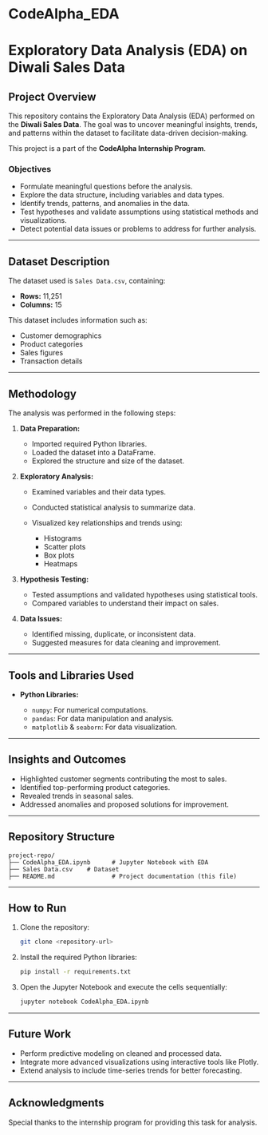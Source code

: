 # CodeAlpha_EDA
# Exploratory Data Analysis (EDA) on Diwali Sales Data

## Project Overview

This repository contains the Exploratory Data Analysis (EDA) performed on the **Diwali Sales Data**. The goal was to uncover meaningful insights, trends, and patterns within the dataset to facilitate data-driven decision-making.

This project is a part of the **CodeAlpha Internship Program**.

### Objectives

* Formulate meaningful questions before the analysis.
* Explore the data structure, including variables and data types.
* Identify trends, patterns, and anomalies in the data.
* Test hypotheses and validate assumptions using statistical methods and visualizations.
* Detect potential data issues or problems to address for further analysis.

---

## Dataset Description

The dataset used is `Sales Data.csv`, containing:

* **Rows:** 11,251
* **Columns:** 15

This dataset includes information such as:

* Customer demographics
* Product categories
* Sales figures
* Transaction details

---

## Methodology

The analysis was performed in the following steps:

1. **Data Preparation:**

   * Imported required Python libraries.
   * Loaded the dataset into a DataFrame.
   * Explored the structure and size of the dataset.

2. **Exploratory Analysis:**

   * Examined variables and their data types.
   * Conducted statistical analysis to summarize data.
   * Visualized key relationships and trends using:

     * Histograms
     * Scatter plots
     * Box plots
     * Heatmaps

3. **Hypothesis Testing:**

   * Tested assumptions and validated hypotheses using statistical tools.
   * Compared variables to understand their impact on sales.

4. **Data Issues:**

   * Identified missing, duplicate, or inconsistent data.
   * Suggested measures for data cleaning and improvement.

---

## Tools and Libraries Used

* **Python Libraries:**

  * `numpy`: For numerical computations.
  * `pandas`: For data manipulation and analysis.
  * `matplotlib` & `seaborn`: For data visualization.

---

## Insights and Outcomes

* Highlighted customer segments contributing the most to sales.
* Identified top-performing product categories.
* Revealed trends in seasonal sales.
* Addressed anomalies and proposed solutions for improvement.

---

## Repository Structure

```
project-repo/
├── CodeAlpha_EDA.ipynb      # Jupyter Notebook with EDA
├── Sales Data.csv    # Dataset 
├── README.md                # Project documentation (this file)
```

---

## How to Run

1. Clone the repository:

   ```bash
   git clone <repository-url>
   ```
2. Install the required Python libraries:

   ```bash
   pip install -r requirements.txt
   ```
3. Open the Jupyter Notebook and execute the cells sequentially:

   ```bash
   jupyter notebook CodeAlpha_EDA.ipynb
   ```

---

## Future Work

* Perform predictive modeling on cleaned and processed data.
* Integrate more advanced visualizations using interactive tools like Plotly.
* Extend analysis to include time-series trends for better forecasting.
---

## Acknowledgments

Special thanks to the internship program for providing this task for analysis.
